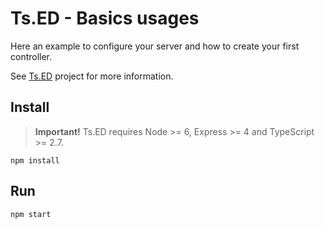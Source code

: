 # Ts.ED - Basics usages

Here an example to configure your server and how to create your first controller.

See [Ts.ED](https://romakita.github.io/ts-express-decorators) project for more information.

## Install

> **Important!** Ts.ED requires Node >= 6, Express >= 4 and TypeScript >= 2.7.

```batch
npm install
```

## Run
```
npm start
```